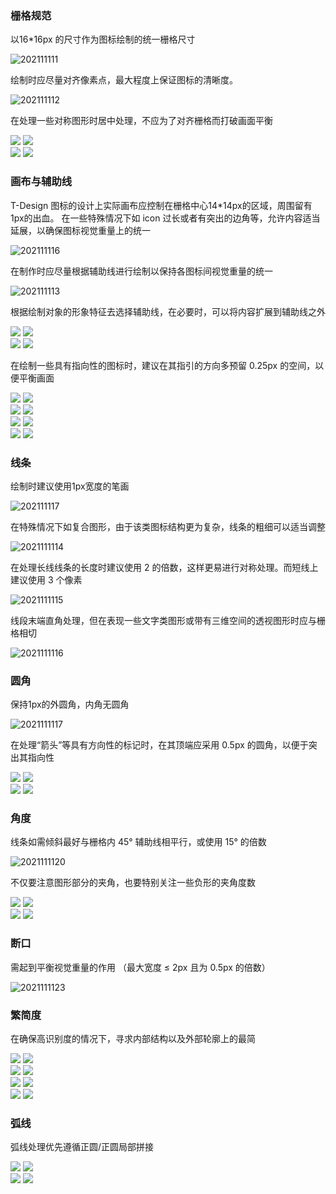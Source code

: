 

### 栅格规范
以16*16px 的尺寸作为图标绘制的统一栅格尺寸

![202111111](https://oteam-tdesign-1258344706.cos.ap-guangzhou.myqcloud.com/site/design/202111111.png)

绘制时应尽量对齐像素点，最大程度上保证图标的清晰度。

![202111112](https://oteam-tdesign-1258344706.cos.ap-guangzhou.myqcloud.com/site/design/202111112.png)

在处理一些对称图形时居中处理，不应为了对齐栅格而打破画面平衡

<div class="legend">
  <div class="item">
    <img src="https://oteam-tdesign-1258344706.cos.ap-guangzhou.myqcloud.com/site/design/202111115.png" />
    <img class="tag" src="https://oteam-tdesign-1258344706.cos.ap-guangzhou.myqcloud.com/site/doc/good.png" />
  </div>

  <div class="item">
    <img src="https://oteam-tdesign-1258344706.cos.ap-guangzhou.myqcloud.com/site/design/202111114.png" />
    <img class="tag" src="https://oteam-tdesign-1258344706.cos.ap-guangzhou.myqcloud.com/site/doc/bad.png" />
  </div>
</div>

### 画布与辅助线
T-Design 图标的设计上实际画布应控制在栅格中心14*14px的区域，周围留有1px的出血。
在一些特殊情况下如 icon 过长或者有突出的边角等，允许内容适当延展，以确保图标视觉重量上的统一

![202111116](https://oteam-tdesign-1258344706.cos.ap-guangzhou.myqcloud.com/site/design/202111116.png)

在制作时应尽量根据辅助线进行绘制以保持各图标间视觉重量的统一

![202111113](https://oteam-tdesign-1258344706.cos.ap-guangzhou.myqcloud.com/site/design/202111113.png)

根据绘制对象的形象特征去选择辅助线，在必要时，可以将内容扩展到辅助线之外

<div class="legend">
  <div class="item">
    <img src="https://oteam-tdesign-1258344706.cos.ap-guangzhou.myqcloud.com/site/design/202111119.png" />
    <img class="tag" src="https://oteam-tdesign-1258344706.cos.ap-guangzhou.myqcloud.com/site/doc/good.png" />
  </div>

  <div class="item">
    <img src="https://oteam-tdesign-1258344706.cos.ap-guangzhou.myqcloud.com/site/design/202111118.png" />
    <img class="tag" src="https://oteam-tdesign-1258344706.cos.ap-guangzhou.myqcloud.com/site/doc/bad.png" />
  </div>
</div>

在绘制一些具有指向性的图标时，建议在其指引的方向多预留 0.25px 的空间，以便平衡画面

<div class="legend">
  <div class="item">
    <img src="https://oteam-tdesign-1258344706.cos.ap-guangzhou.myqcloud.com/site/design/2021111111.png" />
    <img class="tag" src="https://oteam-tdesign-1258344706.cos.ap-guangzhou.myqcloud.com/site/doc/good.png" />
  </div>

  <div class="item">
    <img src="https://oteam-tdesign-1258344706.cos.ap-guangzhou.myqcloud.com/site/design/2021111110.png" />
    <img class="tag" src="https://oteam-tdesign-1258344706.cos.ap-guangzhou.myqcloud.com/site/doc/bad.png" />
  </div>
</div>

<div class="legend">
  <div class="item">
    <img src="https://oteam-tdesign-1258344706.cos.ap-guangzhou.myqcloud.com/site/design/2021111113.png" />
    <img class="tag" src="https://oteam-tdesign-1258344706.cos.ap-guangzhou.myqcloud.com/site/doc/good.png" />
  </div>

  <div class="item">
    <img src="https://oteam-tdesign-1258344706.cos.ap-guangzhou.myqcloud.com/site/design/2021111112.png" />
    <img class="tag" src="https://oteam-tdesign-1258344706.cos.ap-guangzhou.myqcloud.com/site/doc/bad.png" />
  </div>
</div>

### 线条
绘制时建议使用1px宽度的笔画

![202111117](https://oteam-tdesign-1258344706.cos.ap-guangzhou.myqcloud.com/site/design/202111117.png)

在特殊情况下如复合图形，由于该类图标结构更为复杂，线条的粗细可以适当调整

![2021111114](https://oteam-tdesign-1258344706.cos.ap-guangzhou.myqcloud.com/site/design/2021111114.png)

在处理长线线条的长度时建议使用 2 的倍数，这样更易进行对称处理。而短线上建议使用 3 个像素

![2021111115](https://oteam-tdesign-1258344706.cos.ap-guangzhou.myqcloud.com/site/design/2021111115.png)

线段末端直角处理，但在表现一些文字类图形或带有三维空间的透视图形时应与栅格相切

![2021111116](https://oteam-tdesign-1258344706.cos.ap-guangzhou.myqcloud.com/site/design/2021111116.png)

### 圆角
保持1px的外圆角，内角无圆角

![2021111117](https://oteam-tdesign-1258344706.cos.ap-guangzhou.myqcloud.com/site/design/2021111117.png)

在处理“箭头”等具有方向性的标记时，在其顶端应采用 0.5px 的圆角，以便于突出其指向性

<div class="legend">
  <div class="item">
    <img src="https://oteam-tdesign-1258344706.cos.ap-guangzhou.myqcloud.com/site/design/2021111119.png" />
    <img class="tag" src="https://oteam-tdesign-1258344706.cos.ap-guangzhou.myqcloud.com/site/doc/good.png" />
  </div>

  <div class="item">
    <img src="https://oteam-tdesign-1258344706.cos.ap-guangzhou.myqcloud.com/site/design/2021111118.png" />
    <img class="tag" src="https://oteam-tdesign-1258344706.cos.ap-guangzhou.myqcloud.com/site/doc/bad.png" />
  </div>
</div>

### 角度
线条如需倾斜最好与栅格内 45° 辅助线相平行，或使用 15° 的倍数

![2021111120](https://oteam-tdesign-1258344706.cos.ap-guangzhou.myqcloud.com/site/design/2021111120.png)

不仅要注意图形部分的夹角，也要特别关注一些负形的夹角度数

<div class="legend">
  <div class="item">
    <img src="https://oteam-tdesign-1258344706.cos.ap-guangzhou.myqcloud.com/site/design/2021111122.png" />
    <img class="tag" src="https://oteam-tdesign-1258344706.cos.ap-guangzhou.myqcloud.com/site/doc/good.png" />
  </div>

  <div class="item">
    <img src="https://oteam-tdesign-1258344706.cos.ap-guangzhou.myqcloud.com/site/design/2021111121.png" />
    <img class="tag" src="https://oteam-tdesign-1258344706.cos.ap-guangzhou.myqcloud.com/site/doc/good.png" />
  </div>
</div>

### 断口
需起到平衡视觉重量的作用 （最大宽度 ≤ 2px 且为 0.5px 的倍数）

![2021111123](https://oteam-tdesign-1258344706.cos.ap-guangzhou.myqcloud.com/site/design/2021111123.png)

### 繁简度
在确保高识别度的情况下，寻求内部结构以及外部轮廓上的最简

<div class="legend">
  <div class="item">
    <img src="https://oteam-tdesign-1258344706.cos.ap-guangzhou.myqcloud.com/site/design/2021111125.png" />
    <img class="tag" src="https://oteam-tdesign-1258344706.cos.ap-guangzhou.myqcloud.com/site/doc/good.png" />
  </div>

  <div class="item">
    <img src="https://oteam-tdesign-1258344706.cos.ap-guangzhou.myqcloud.com/site/design/2021111124.png" />
    <img class="tag" src="https://oteam-tdesign-1258344706.cos.ap-guangzhou.myqcloud.com/site/doc/bad.png" />
  </div>
</div>

<div class="legend">
  <div class="item">
    <img src="https://oteam-tdesign-1258344706.cos.ap-guangzhou.myqcloud.com/site/design/2021111127.png" />
    <img class="tag" src="https://oteam-tdesign-1258344706.cos.ap-guangzhou.myqcloud.com/site/doc/good.png" />
  </div>

  <div class="item">
    <img src="https://oteam-tdesign-1258344706.cos.ap-guangzhou.myqcloud.com/site/design/2021111126.png" />
    <img class="tag" src="https://oteam-tdesign-1258344706.cos.ap-guangzhou.myqcloud.com/site/doc/bad.png" />
  </div>
</div>

### 弧线
弧线处理优先遵循正圆/正圆局部拼接

<div class="legend">
  <div class="item">
    <img src="https://oteam-tdesign-1258344706.cos.ap-guangzhou.myqcloud.com/site/design/2021111129.png" />
    <img class="tag" src="https://oteam-tdesign-1258344706.cos.ap-guangzhou.myqcloud.com/site/doc/good.png" />
  </div>

  <div class="item">
    <img src="https://oteam-tdesign-1258344706.cos.ap-guangzhou.myqcloud.com/site/design/2021111128.png" />
    <img class="tag" src="https://oteam-tdesign-1258344706.cos.ap-guangzhou.myqcloud.com/site/doc/bad.png" />
  </div>
</div>



